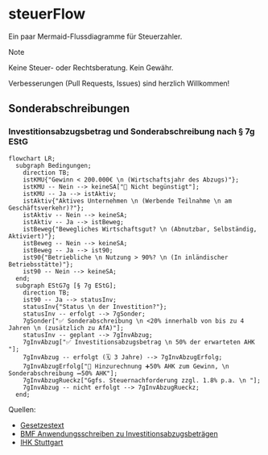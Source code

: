# steuerFlow

Ein paar Mermaid-Flussdiagramme für Steuerzahler.

> [!NOTE]
> Keine Steuer- oder Rechtsberatung.
> Kein Gewähr.

Verbesserungen (Pull Requests, Issues) sind herzlich Willkommen!

## Sonderabschreibungen

### Investitionsabzugsbetrag und Sonderabschreibung nach § 7g EStG

```mermaid
flowchart LR;
  subgraph Bedingungen;
    direction TB;
    istKMU{"Gewinn < 200.000€ \n (Wirtschaftsjahr des Abzugs)"};
    istKMU -- Nein --> keineSA["🚫 Nicht begünstigt"];
    istKMU -- Ja --> istAktiv;
    istAktiv{"Aktives Unternehmen \n (Werbende Teilnahme \n am Geschäftsverkehr)?"};
    istAktiv -- Nein --> keineSA;
    istAktiv -- Ja --> istBeweg;
    istBeweg{"Bewegliches Wirtschaftsgut? \n (Abnutzbar, Selbständig, Aktiviert)"};
    istBeweg -- Nein --> keineSA;
    istBeweg -- Ja --> ist90;
    ist90{"Betriebliche \n Nutzung > 90%? \n (In inländischer Betriebsstätte)"};
    ist90 -- Nein --> keineSA;
  end;
  subgraph EStG7g [§ 7g EStG];
    direction TB;
    ist90 -- Ja --> statusInv;
    statusInv{"Status \n der Investition?"};
    statusInv -- erfolgt --> 7gSonder;
    7gSonder["✅ Sonderabschreibung \n <20% innerhalb von bis zu 4 Jahren \n (zusätzlich zu AfA)"];
    statusInv -- geplant --> 7gInvAbzug;
    7gInvAbzug["✅ Investitionsabzugsbetrag \n 50% der erwarteten AHK "];
    7gInvAbzug -- erfolgt (🗓️ 3 Jahre) --> 7gInvAbzugErfolg;
    7gInvAbzugErfolg["🔄 Hinzurechnung ➕50% AHK zum Gewinn, \n Sonderabschreibung ➖50% AHK"];
    7gInvAbzugRueckz["Ggfs. Steuernachforderung zzgl. 1.8% p.a. \n "];
    7gInvAbzug -- nicht erfolgt --> 7gInvAbzugRueckz;
  end;
```

Quellen:

- [Gesetzestext](https://www.gesetze-im-internet.de/estg/__7g.html)
- [BMF Anwendungsschreiben zu Investitionsabzugsbeträgen](https://www.bundesfinanzministerium.de/Content/DE/Downloads/BMF_Schreiben/Steuerarten/Einkommensteuer/2022-06-15-Zweifelsfragen-Investitionsabzugsbetraege.pdf?__blob=publicationFile&v=2)
- [IHK Stuttgart](https://www.ihk.de/stuttgart/fuer-unternehmen/recht-und-steuern/steuerrecht/einkommen-und-koerperschaftssteuer/ansparabschreibung-676416)
